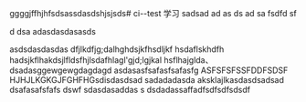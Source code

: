 ggggjffhjhfsdsassdasdshjsjsds# ci--test
学习
sadsad
ad
as
ds
ad
sa
fsdfd
sf

d
dsa
adasdasdasasds

asdsdasdasdas
dfjlkdfjg;dalhghdsjkfhsdljkf hsdaflskhdfh
 hadsjkflhakdsjlfldsfhjlsdafhlagl'gjd;lgjkal
hsflhajglda、dsadasggewgewgdagdagd
asdasasfsafasfsafasfg
ASFSFSFSSFDDFSDSF
HJHJLKGKGJFGHFHGsdisdasdsad
sadadadasda
aksklajlkasdasdsadsad
dsafasafsfafs
dswf
sdasdasaddas
s
dsdadassaffadfsdfsdfsdsdf
